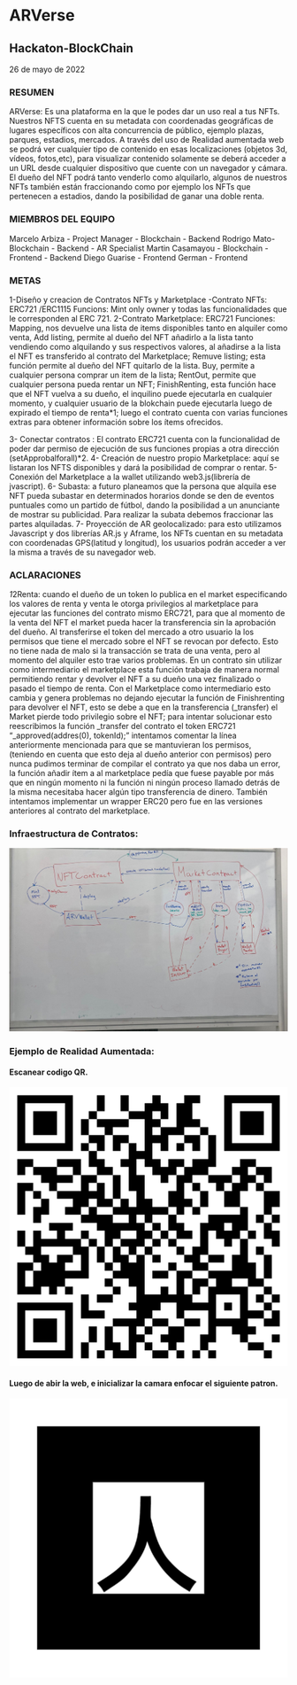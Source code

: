 # ARVerse
## Hackaton-BlockChain

26 de mayo de 2022
### RESUMEN
ARVerse: Es una plataforma en la que le podes dar un uso real a tus NFTs. Nuestros NFTS cuenta en su metadata con coordenadas geográficas de lugares específicos con alta concurrencia de público, ejemplo plazas, parques, estadios, mercados. A través del uso de Realidad aumentada web se podrá ver cualquier tipo de contenido en esas localizaciones (objetos 3d, vídeos, fotos,etc), para visualizar contenido solamente se deberá acceder a un URL desde cualquier dispositivo que cuente con un navegador y cámara.
El dueño del NFT podrá tanto venderlo como alquilarlo, algunos de nuestros NFTs también están  fraccionando como por ejemplo los NFTs que pertenecen a estadios, dando la posibilidad de ganar una doble renta.

### MIEMBROS DEL EQUIPO
  Marcelo Arbiza - Project Manager - Blockchain - Backend
  Rodrigo Mato- Blockchain - Backend - AR Specialist
  Martin Casamayou - Blockchain - Frontend - Backend
  Diego Guarise - Frontend
  German - Frontend

### METAS

1-Diseño y creacion de Contratos NFTs y Marketplace
		-Contrato NFTs: ERC721 /ERC1115
		Funcions: Mint only owner y todas las funcionalidades que le corresponden
		al ERC 721.
2-Contrato Marketplace: ERC721
	Funciones: Mapping, nos devuelve una lista de items disponibles tanto en alquiler
		como venta, Add listing, permite al dueño del NFT añadirlo a la lista tanto
		vendiendo como alquilando y sus respectivos valores, al añadirse a la lista
		el NFT es transferido al contrato del Marketplace;
		Remuve listing; esta función permite al dueño del NFT quitarlo de la lista.
		Buy, permite a cualquier persona comprar un item de la lista; RentOut, permite
		que cualquier persona pueda rentar un NFT; FinishRenting, esta función hace
		que el NFT vuelva a su dueño, el inquilino puede ejecutarla en cualquier
		momento, y cualquier usuario de la blokchain puede ejecutarla luego de expirado
		el tiempo de renta*1; luego el contrato cuenta con varias funciones extras para
		obtener información sobre los ítems ofrecidos.

3- Conectar contratos : El contrato ERC721  cuenta con la funcionalidad de poder dar permiso de ejecución de sus funciones propias a otra dirección (setApprobalforall)*2.
4- Creación de nuestro propio Marketplace: aquí se listaran los NFTS disponibles y dará la posibilidad de comprar o rentar.
5- Conexión del Marketplace a la wallet utilizando web3.js(librería de jvascript).
6- Subasta: a  futuro planeamos que la persona que alquila ese NFT pueda subastar en determinados horarios donde se den de eventos puntuales como un partido de fútbol, dando la posibilidad a un anunciante de mostrar su publicidad. Para realizar la subata debemos fraccionar las partes alquiladas.
7- Proyección de AR geolocalizado:  para esto utilizamos Javascript y dos librerías AR.js y Aframe, los NFTs cuentan en su metadata con coordenadas GPS(latitud y longitud), los usuarios podrán acceder a ver la misma a través de su navegador web.

### ACLARACIONES

*1*2Renta: cuando el dueño de un token lo publica en el market especificando los valores de renta y venta le otorga privilegios al marketplace para ejecutar las funciones del contrato mismo ERC721, para que al momento de la venta del NFT el market pueda hacer la transferencia sin la aprobación del dueño. Al transferirse el token del mercado a otro usuario la los permisos que tiene el mercado sobre el NFT se revocan por defecto. Esto no tiene nada de malo si la transacción se trata de una venta, pero al momento del alquiler esto trae varios problemas.
En un contrato sin utilizar como intermediario el marketplace esta función trabaja de manera normal permitiendo rentar  y devolver el NFT a su dueño una vez finalizado o pasado el tiempo de renta. Con el Marketplace como intermediario esto cambia y genera problemas no dejando ejecutar la función de Finishrenting para devolver el NFT, esto se debe a que en la transferencia (_transfer) el Market pierde todo privilegio sobre el NFT; para intentar solucionar esto reescribimos la función _transfer del contrato el token ERC721 “_approved(addres(0), tokenId);”
intentamos comentar la línea anteriormente mencionada para que se mantuvieran los permisos, (teniendo en cuenta que esto deja al dueño anterior con permisos) pero nunca pudimos terminar de compilar el contrato ya que nos daba un error, la función añadir ítem a al marketplace pedía que fuese payable por más que en ningún momento ni la función ni ningún proceso llamado detrás de la misma necesitaba hacer algún tipo transferencia de dinero.
También intentamos implementar un wrapper ERC20 pero fue en las versiones anteriores al contrato del marketplace.

### Infraestructura de Contratos:

![Text](/images/diagrama.jpeg)

### Ejemplo de Realidad Aumentada:

#### Escanear codigo QR.
![Text](/images/AR-Example-web.png)

#### Luego de abir la web, e inicializar la camara enfocar el siguiente patron.

![Text](/images/pattern-kanji.png)